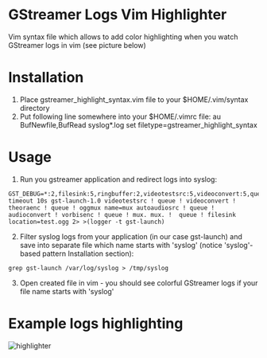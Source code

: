 GStreamer Logs Vim Highlighter
========

Vim syntax file which allows to add color highlighting when you watch GStreamer
logs in vim (see picture below)

Installation
========
   1. Place gstreamer_highlight_syntax.vim file to your $HOME/.vim/syntax directory
   2. Put following line somewhere into your $HOME/.vimrc file: 
      au BufNewfile,BufRead syslog*.log set filetype=gstreamer_highlight_syntax

Usage
========
1. Run you gstreamer application and redirect logs into syslog:
```
GST_DEBUG=*:2,filesink:5,ringbuffer:2,videotestsrc:5,videoconvert:5,queue:5,theoraenc:5,oggmux:5 timeout 10s gst-launch-1.0 videotestsrc ! queue ! videoconvert ! theoraenc ! queue ! oggmux name=mux autoaudiosrc ! queue ! audioconvert ! vorbisenc ! queue ! mux. mux. !  queue ! filesink location=test.ogg 2> >(logger -t gst-launch)

```
2. Filter syslog logs from your application (in our case gst-launch) and save
   into separate file which name starts with 'syslog' (notice 'syslog'-based pattern Installation section):
```
grep gst-launch /var/log/syslog > /tmp/syslog
```
3. Open created file in vim - you should see colorful GStreamer logs if your
   file name starts with 'syslog'

Example logs highlighting
=========
![highlighter](https://raw.githubusercontent.com/xmementoit/gstreamerLogsHighlighter/master/gstreamerVimHighlight.png)
